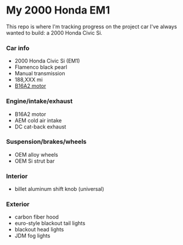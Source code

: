 # My 2000 Honda EM1

This repo is where I'm tracking progress on the project car I've always wanted to build: a 2000 Honda Civic Si.

### Car info
- 2000 Honda Civic Si (EM1)
- Flamenco black pearl
- Manual transmission
- 188,XXX mi
- [B16A2 motor](https://en.wikipedia.org/wiki/Honda_B_engine#B16A2)

### Engine/intake/exhaust
- B16A2 motor
- AEM cold air intake
- DC cat-back exhaust

### Suspension/brakes/wheels
- OEM alloy wheels
- OEM Si strut bar

### Interior
- billet aluminum shift knob (universal)

### Exterior
- carbon fiber hood
- euro-style blackout tail lights
- blackout head lights
- JDM fog lights

